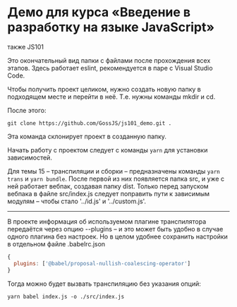 # Демо для курса «Введение в разработку на языке JavaScript»

также JS101

Это окончательный вид папки с файлами после прохождения всех этапов. Здесь работает eslint, рекомендуется в паре с Visual Studio Code.

Чтобы получить проект целиком, нужно создать новую папку в подходящем месте и перейти в неё. Т.е. нужны команды mkdir и cd.

После этого:

```git clone https://github.com/GossJS/js101_demo.git .```

Эта команда склонирует проект в созданную папку.

Начать работу с проектом следует с команды ```yarn``` для установки зависимостей.

Для темы 15 – транспиляции и сборки – предназначены команды ```yarn trans``` и ```yarn bundle```. После первой из них появляется папка src, и уже с ней работает вебпак, создавая папку dist. Только перед запуском вебпака в файле src/index.js следует поправить пути к зависимым модулям – чтобы стало '../id.js' и '../custom.js'.

---

В проекте информация об используемом плагине транспилятора передаётся через опцию --plugins – и это может быть удобно в случае одного плагина без настроек. Но в целом удобнее сохранить настройки в отдельном файле .babelrc.json

```JavaScript
{
  plugins: ['@babel/proposal-nullish-coalescing-operator']
}
```

Тогда можно будет вызвать транспиляцию без указания опций:

```yarn babel index.js -o ./src/index.js```

